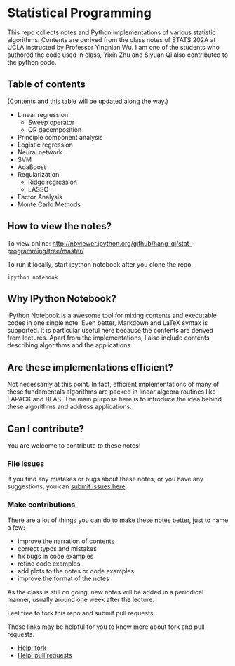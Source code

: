 # Statistical Programming

This repo collects notes and Python implementations of various statistic
algorithms. Contents are derived from the class notes of STATS 202A at UCLA
instructed by Professor Yingnian Wu.
I am one of the students who authored the code used in class,
Yixin Zhu and Siyuan Qi also contributed to the python code.

## Table of contents

(Contents and this table will be updated along the way.)

* Linear regression
    - Sweep operator
    - QR decomposition
* Principle component analysis
* Logistic regression
* Neural network
* SVM
* AdaBoost
* Regularization
    - Ridge regression
    - LASSO
* Factor Analysis
* Monte Carlo Methods

## How to view the notes?

To view online: http://nbviewer.ipython.org/github/hang-qi/stat-programming/tree/master/

To run it locally, start ipython notebook after you clone the repo.

    ipython notebook

## Why IPython Notebook?

IPython Notebook is a awesome tool for mixing contents and executable codes in
one single note. Even better, Markdown and LaTeX syntax is supported.
It is particular useful here because the contents are derived from lectures.
Apart from the implementations, I also include contents describing algorithms
and the applications.

## Are these implementations efficient?

Not necessarily at this point.
In fact, efficient implementations of many of these fundamentals algorithms
are packed in linear algebra routines like LAPACK and BLAS.
The main purpose here is to introduce the idea behind these algorithms
and address applications.

## Can I contribute?

You are welcome to contribute to these notes!

### File issues

If you find any mistakes or bugs about these notes,
or you have any suggestions,
you can [submit issues here](https://github.com/hang-qi/stat-programming/issues).

### Make contributions

There are a lot of things you can do to make these notes better,
just to name a few:

* improve the narration of contents
* correct typos and mistakes
* fix bugs in code examples
* refine code examples
* add plots to the notes or code examples
* improve the format of the notes

As the class is still on going, new notes will be added in a periodical manner,
usually around one week after the lecture.

Feel free to fork this repo and submit pull requests.

These links may be helpful for you to know more about fork and pull requests.
* [Help: fork](https://help.github.com/articles/fork-a-repo/)
* [Help: pull requests](https://help.github.com/articles/using-pull-requests/)
